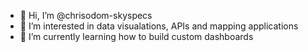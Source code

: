 - 👋 Hi, I’m @chrisodom-skyspecs
- 👀 I’m interested in data visualations, APIs and mapping applications
- 🌱 I’m currently learning how to build custom dashboards

<!---
chrisodom-skyspecs/chrisodom-skyspecs is a ✨ special ✨ repository because its `README.md` (this file) appears on your GitHub profile.
You can click the Preview link to take a look at your changes.
--->
